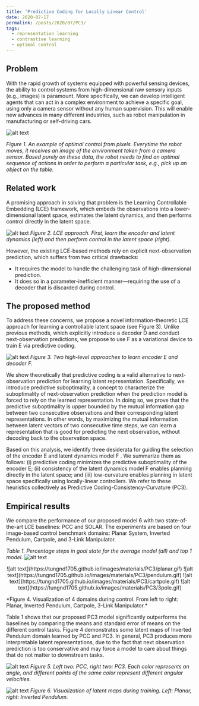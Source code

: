 ```yaml
---
title: 'Predictive Coding for Locally Linear Control'
date: 2020-07-17
permalink: /posts/2020/07/PC3/
tags:
  - representation learning
  - contrastive learning
  - optimal control
---
```

Problem
------

With the rapid growth of systems equipped with powerful sensing devices, the ability to control systems from high-dimensional raw sensory inputs (e.g., images) is paramount. More specifically, we can develop intelligent agents that can act in a complex environment to achieve a specific goal, using only a camera sensor without any human supervision. This will enable new advances in many different industries, such as robot manipulation in manufacturing or self-driving cars.

![alt text](https://tungnd1705.github.io/images/materials/PC3/control_from_image.png)

*Figure 1. An example of optimal control from pixels. Everytime the robot moves, it receives an image of the environment taken from a camera sensor. Based purely on these data, the robot needs to find an optimal sequence of actions in order to perform a particular task, e.g., pick up an object on the table.*

Related work
------

A promising approach in solving that problem is the Learning Controllable Embedding (LCE) framework, which embeds the observations into a lower-dimensional latent space, estimates the latent dynamics, and then performs control directly in the latent space.

![alt text](https://tungnd1705.github.io/images/materials/PC3/LCE.png)
*Figure 2. LCE approach. First, learn the encoder and latent dynamics (left) and then perform control in the latent space (right).*

However, the existing LCE-based methods rely on explicit next-observation prediction, which suffers from two critical drawbacks:
  - It requires the model to handle the challenging task of high-dimensional prediction.
  - It does so in a parameter-inefficient manner—requiring the use of a decoder that is discarded during control.

The proposed method
------

To address these concerns, we propose a novel information-theoretic LCE approach for learning a controllable latent space (see Figure 3). Unlike previous methods, which explicitly introduce a decoder D and conduct next-observation predictions, we propose to use F as a variational device to train E via predictive coding.

![alt text](https://tungnd1705.github.io/images/materials/PC3/predictive_coding.png)
*Figure 3. Two high-level approaches to learn encoder E and decoder F.*

We show theoretically that predictive coding is a valid alternative to next-observation prediction for learning latent representation. Specifically, we introduce predictive suboptimality, a concept to characterize the suboptimality of next-observation prediction when the prediction model is forced to rely on the learned representation. In doing so, we prove that the predictive suboptimality is upper bounded by the mutual information gap between two consecutive observations and their corresponding latent representations. In other words, by maximizing the mutual information between latent vectors of two consecutive time steps, we can learn a representation that is good for predicting the next observation, without decoding back to the observation space.

Based on this analysis, we identify three desiderata for guiding the selection of the encoder E and latent dynamics model F . We summarize them as follows: (i) predictive coding minimizes the predictive suboptimality of the encoder E; (ii) consistency of the latent dynamics model F enables planning directly in the latent space; and (iii) low-curvature enables planning in latent space specifically using locally-linear controllers. We refer to these heuristics collectively as Predictive Coding-Consistency-Curvature (PC3).

Empirical results
------

We compare the performance of our proposed model 6 with two state-of-the-art LCE baselines: PCC and SOLAR. The experiments are based on four image-based control benchmark domains: Planar System, Inverted Pendulum, Cartpole, and 3-Link Manipulator.

*Table 1. Percentage steps in goal state for the average model (all) and top 1 model.*
![alt text](https://tungnd1705.github.io/images/materials/PC3/results.png)

<p align="center">
![alt text](https://tungnd1705.github.io/images/materials/PC3/planar.gif)
![alt text](https://tungnd1705.github.io/images/materials/PC3/pendulum.gif) ![alt text](https://tungnd1705.github.io/images/materials/PC3/cartpole.gif) ![alt text](https://tungnd1705.github.io/images/materials/PC3/3pole.gif)
</p>
*Figure 4. Visualization of 4 domains during control. From left to right: Planar,  Inverted Pendulum, Cartpole, 3-Link Manipulator.*

Table 1 shows that our proposed PC3 model significantly outperforms the baselines by comparing the means and standard error of means on the different control tasks. Figure 4 demonstrates some latent maps of Inverted Pendulum domain learned by PCC and PC3. In general, PC3 produces more interpretable latent representations, due to the fact that next observation prediction is too conservative and may force a model to care about things that do not matter to downstream tasks.

![alt text](https://tungnd1705.github.io/images/materials/PC3/latent_map.png)
*Figure 5. Left two: PCC, right two: PC3. Each color represents an angle, and different points of the same color represent different angular velocities.*

![alt text](https://tungnd1705.github.io/images/materials/PC3/latent_map_evolution.gif)
*Figure 6. Visualization of latent maps during training. Left: Planar, right: Inverted Pendulum.*